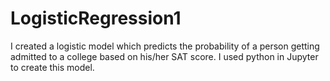 # LogisticRegression1
I created a logistic model which predicts the probability of a person getting admitted to a college based on his/her SAT score. I used python in Jupyter to create this model.
